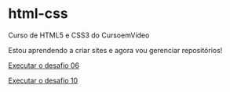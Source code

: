 # html-css
 Curso de HTML5 e CSS3 do CursoemVídeo
 
Estou aprendendo a criar sites e agora vou gerenciar repositórios!
 
 <a href="https://duduantero.github.io/html-css/desafios/des06/des06.html"> Executar o desafio 06 </a>

 <a href="https://duduantero.github.io/html-css/tree/main/desafios/desafio10/home.html"> Executar o desafio 10 </a>

 